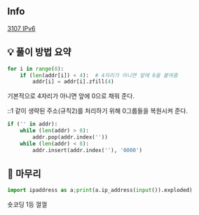 ## Info
[3107 IPv6](https://www.acmicpc.net/problem/3107)

## 💡 풀이 방법 요약
```python
for i in range(8):
    if (len(addr[i]) < 4):  # 4자리가 아니면 앞에 0을 붙여줌
        addr[i] = addr[i].zfill(4)
```
기본적으로 4자리가 아니면 앞에 0으로 채워 준다.  
  
::1 같이 생략된 주소(규칙2)를 처리하기 위해 0그룹들을 복원시켜 준다.
```python
if ('' in addr):
    while (len(addr) > 8):
        addr.pop(addr.index(''))
    while (len(addr) < 8):
        addr.insert(addr.index(''), '0000')
```


## 🙂 마무리
```python
import ipaddress as a;print(a.ip_address(input()).exploded)
```
숏코딩 1등 껄껄
